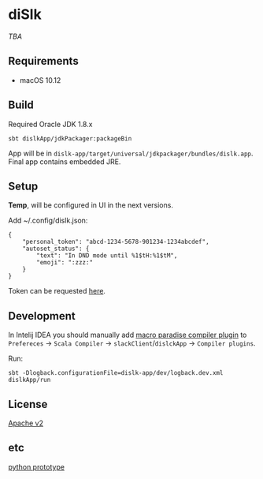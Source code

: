 # diSlk

_TBA_


## Requirements

* macOS 10.12

## Build

Required Oracle JDK 1.8.x

```
sbt dislkApp/jdkPackager:packageBin

```

App will be in `dislk-app/target/universal/jdkpackager/bundles/dislk.app`.
Final app contains embedded JRE.


## Setup

**Temp**, will be configured in UI in the next versions.

Add ~/.config/dislk.json:

```
{
    "personal_token": "abcd-1234-5678-901234-1234abcdef",
    "autoset_status": {
        "text": "In DND mode until %1$tH:%1$tM",
        "emoji": ":zzz:"
    }
}
```

Token can be requested [here](https://api.slack.com/custom-integrations/legacy-tokens).

## Development

In Intelij IDEA you should manually add
[macro paradise compiler plugin](https://search.maven.org/remotecontent?filepath=org/scalamacros/paradise_2.12.2/2.1.0/paradise_2.12.2-2.1.0.jar)
to `Prefereces` -> `Scala Compiler` -> `slackClient`/`dislckApp` -> `Compiler plugins`.

Run:

```
sbt -Dlogback.configurationFile=dislk-app/dev/logback.dev.xml dislkApp/run
```

## License

[Apache v2](LICENSE.txt)

## etc

[python prototype](https://github.com/maizy/dislk/tree/python-prototype)
